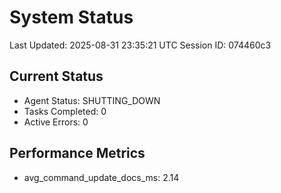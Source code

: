 # System Status

Last Updated: 2025-08-31 23:35:21 UTC
Session ID: 074460c3

## Current Status

- Agent Status: SHUTTING_DOWN
- Tasks Completed: 0
- Active Errors: 0

## Performance Metrics

- avg_command_update_docs_ms: 2.14
